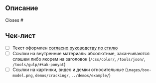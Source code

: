 ## Описание

<!-- Кратко опишите изменение -->

Closes #<!-- проставьте номер ишью, которое решает задача или удалите строку, если ишью нет -->

## Чек-лист

<!-- Список для самопроверки. Поможет вам подготовить пул-реквест для быстрого мёрджа. Часть пунктов может быть неактуальна для вашей задачи, просто отметьте их как сделанные -->

- [ ] Текст оформлен [согласно руководству по стилю](https://github.com/doka-guide/content/blob/main/docs/styleguide.md)
- [ ] Ссылки на внутренние материалы абсолютные, заканчиваются слэшем либо якорем на заголовок (`/css/color/`, `/tools/json/`, `/tools/gulp/#kak-ponyat`)
- [ ] Ссылки на картинки, видео и демки относительные (`images/box-model.png`, `demos/cracking/`, `../demos/example/`)
